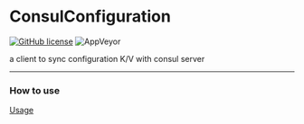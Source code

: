 # ConsulConfiguration

[![GitHub license](https://img.shields.io/badge/license-MIT-blue.svg)](https://mit-license.org/) 
![AppVeyor](https://ci.appveyor.com/api/projects/status/gprilrckx116vc9m/branch/dev?svg=true)

a client to sync configuration K/V with consul server

----

### How to use

[Usage](Usage.md)
